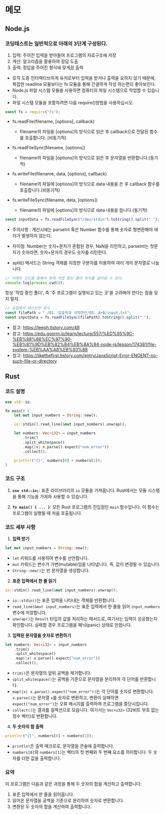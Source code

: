 # 메모

## Node.js

### 코딩테스트는 일반적으로 아래의 3단계 구성된다.

1. 입력: 주어진 입력을 받아들여 프로그램의 자료구조에 저장
2. 계산: 알고리즘을 활용하여 정답 도출
3. 출력: 정답을 주어진 형식에 맞게끔 출력

- 로직 도중 인터랙티브하게 유저로부터 입력을 받거나 출력을 요하지 않기 때문에, 복잡한 readline 모듈보다는 fs 모듈을 통해 간결하게 작성 하는편이 좋아보인다.
- Node.js 파일 시스템 모듈을 사용하면 컴퓨터의 파일 시스템으로 작업할 수 있습니다.
- 파일 시스템 모듈을 포함하려면 다음 require()방법을 사용하십시오.

```js
const fs = require("fs");
```

- fs.readFile(filename, [options], callback)

  - filename의 파일을 [options]의 방식으로 읽은 후 callback으로 전달된 함수를 호출합니다. (비동기적)

- fs.readFileSync(filename, [options])

  - filename의 파일을 [options]의 방식으로 읽은 후 문자열을 반환합니다.(동기적)

- fs.writeFile(filename, data, [options], callback)

  - filename의 파일에 [options]의 방식으로 data 내용을 쓴 후 callback 함수를 호출합니다.(비동기적)

- fs.writeFileSync(filename, data, [options])
  - filename의 파일에 [options]의 방식으로 data 내용을 씁니다.(동기적)

```js
const inputData = fs.readFileSync("/dev/stdin").toString().split(" ");
```

- 주의사항 : 계산시에는 parseInt 혹은 Number 함수를 통해 숫자로 형변환해야 에러가 발생하지 않는다.

- 차이점: Number는 숫자+문자가 혼합된 경우, NaN을 리턴하고, parseInt는 첫문자가 숫자라면, 숫자+문자의 경우도 숫자를 리턴한다.

- split() 메서드는 String 객체를 지정한 구분자를 이용하여 여러 개의 문자열로 나눕니다.

```js
// 아래의 코드를 통해서 현재 작업 중인 폴더 위치를 알아낼 수 있다.
console.log(process.cwd());
```

항상 '작업 중인 폴더', 즉 '주 프로그램이 실행되고 있는 곳'을 고려해야 한다는 점을 잊지 말자.

```js
// 로컬에서 테스트한 방식
const filePath = "./01. 입출력과 사칙연산/05. A+B/input.txt";
const inputData = fs.readFileSync(filePath).toString().split(" ");
```

- 참고: https://leeph.tistory.com/48
- 참고: https://edu.goorm.io/learn/lecture/557/%ED%95%9C-%EB%88%88%EC%97%90-%EB%81%9D%EB%82%B4%EB%8A%94-node-js/lesson/174361/file-system-%EB%AA%A8%EB%93%88
- 참고: https://likethefirst.tistory.com/entry/JavaScript-Error-ENOENT-no-such-file-or-directory

## Rust

### 코드 설명

```rust
use std::io;

fn main() {
    let mut input_numbers = String::new();

    io::stdin().read_line(&mut input_numbers).unwrap();

    let numbers: Vec<i32> = input_numbers
        .trim()
        .split_whitespace()
        .map(|x| x.parse().expect("num_error"))
        .collect();

    println!("{}", numbers[0] + numbers[1]);
}
```

### 코드 구조

1. **`use std::io;`**: 표준 라이브러리의 `io` 모듈을 가져옵니다. Rust에서는 모듈 시스템을 통해 기능을 가져와 사용할 수 있습니다.

2. **`fn main() { ... }`**: 모든 Rust 프로그램의 진입점인 `main` 함수입니다. 이 함수는 프로그램이 실행될 때 처음 호출됩니다.

### 코드 세부 사항

1. **입력 받기**

```rust
let mut input_numbers = String::new();
```

- `let` 키워드를 사용하여 변수를 선언합니다.
- `mut` 키워드는 변수가 가변(mutable)임을 나타냅니다. 즉, 값이 변경될 수 있습니다.
- `String::new()`는 빈 문자열을 생성합니다.

2. **표준 입력에서 한 줄 읽기**

```rust
io::stdin().read_line(&mut input_numbers).unwrap();
```

- `io::stdin()`는 표준 입력을 나타내는 객체를 반환합니다.
- `read_line(&mut input_numbers)`는 표준 입력에서 한 줄을 읽어 `input_numbers` 변수에 저장합니다.
- `unwrap()`는 `Result` 타입의 값을 처리하는 메서드로, 여기서는 입력이 성공했는지 확인합니다. 실패할 경우 프로그램을 패닉(panic) 상태로 만듭니다.

3. **입력된 문자열을 숫자로 변환하기**

```rust
let numbers: Vec<i32> = input_numbers
    .trim()
    .split_whitespace()
    .map(|x| x.parse().expect("num_error"))
    .collect();
```

- `trim()`은 문자열의 앞뒤 공백을 제거합니다.
- `split_whitespace()`는 공백을 기준으로 문자열을 분리하여 각 단어를 반환합니다.
- `map(|x| x.parse().expect("num_error"))`는 각 단어를 숫자로 변환합니다. `x.parse()`는 문자열 `x`를 숫자로 변환하고, 변환이 실패하면 `expect("num_error")`는 오류 메시지를 출력하며 프로그램을 중단시킵니다.
- `collect()`는 결과를 컬렉션으로 모읍니다. 여기서는 `Vec<u32>` (32비트 부호 없는 정수 벡터)로 변환합니다.

4. **두 숫자의 합 출력**

```rust
println!("{}", numbers[0] + numbers[1]);
```

- `println!`은 출력 매크로로, 문자열을 콘솔에 출력합니다.
- `numbers[0]`와 `numbers[1]`는 벡터의 첫 번째와 두 번째 요소를 의미합니다. 두 숫자를 더한 값을 출력합니다.

### 요약

이 프로그램은 다음과 같은 과정을 통해 두 숫자의 합을 계산하고 출력합니다:

1. 표준 입력에서 한 줄을 읽어옵니다.
2. 읽어온 문자열을 공백을 기준으로 분리하여 숫자로 변환합니다.
3. 변환된 두 숫자의 합을 계산하여 출력합니다.

